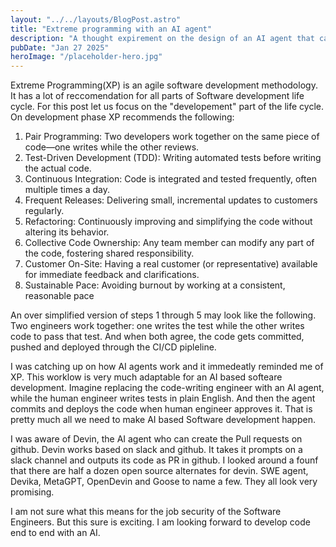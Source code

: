 ```yaml
---
layout: "../../layouts/BlogPost.astro"
title: "Extreme programming with an AI agent"
description: "A thought expirement on the design of an AI agent that can build useful software."
pubDate: "Jan 27 2025"
heroImage: "/placeholder-hero.jpg"
---
```


Extreme Programming(XP) is an agile software development methodology. It has a lot of reccomendation for all parts of Software development life cycle. For this post let us focus on the "developement" part of the life cycle. On development phase XP recommends the following:

1. Pair Programming: Two developers work together on the same piece of code—one writes while the other reviews.
2. Test-Driven Development (TDD): Writing automated tests before writing the actual code.
3. Continuous Integration: Code is integrated and tested frequently, often multiple times a day.
4. Frequent Releases: Delivering small, incremental updates to customers regularly.
5. Refactoring: Continuously improving and simplifying the code without altering its behavior.
6. Collective Code Ownership: Any team member can modify any part of the code, fostering shared responsibility.
7. Customer On-Site: Having a real customer (or representative) available for immediate feedback and clarifications.
8. Sustainable Pace: Avoiding burnout by working at a consistent, reasonable pace

An over simplified version of steps 1 through 5 may look like the following. Two engineers work together: one writes the test while the other writes code to pass that test. And when both agree, the code gets committed, pushed and deployed through the CI/CD pipleline.

I was catching up on how AI agents work and it immedeatly reminded me of XP. This worklow is very much adaptable for an AI based softeare development. Imagine replacing the code-writing engineer with an AI agent, while the human engineer writes tests in plain English. And then the agent commits and deploys the code when human engineer approves it. That is pretty much all we need to make AI based Software development happen.

I was aware of Devin, the AI agent who can create the Pull requests on github. Devin works based on slack and github. It takes it prompts on a slack channel and outputs its code as PR in github. I looked around a founf that there are half a dozen open source alternates for devin. SWE agent, Devika, MetaGPT, OpenDevin and Goose to name a few. They all look very promising.

I am not sure what this means for the job security of the Software Engineers. But this sure is exciting. I am looking forward to develop code end to end with an AI.
